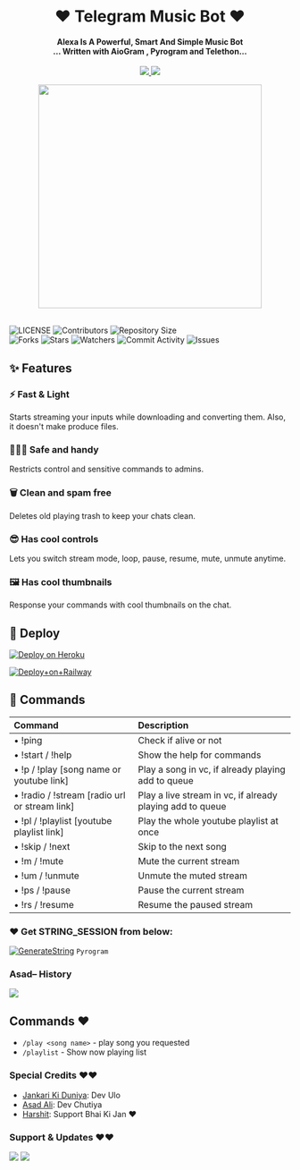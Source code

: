 <h1 align="center"><b>❤️ Telegram Music Bot ❤️</b></h1>

<h4 align="center">Alexa Is A Powerful, Smart And Simple Music Bot<br> ... Written with AioGram , Pyrogram and Telethon...</h4>
<p align='center'>
  <a href="https://www.python.org/" alt="made-with-python"> <img src="https://img.shields.io/badge/Made%20with-Python-1f425f.svg?style=flat-square&logo=python&color=blue" /> </a>
  <a href="https://github.com/anilkop/Telegram-Music-BOT/graphs/commit-activity" alt="Maintenance"> <img src="https://img.shields.io/badge/Maintained%3F-yes-green.svg?style=flat-square" /> </a>
</p>

<p align="center"><a href="https://t.me/Dr_Asad_Ali"><img src="https://telegra.ph/file/b92ed11ca9259ec96aaee.jpg" width="400"></a></p>

<br>
    <img src="https://img.shields.io/github/license/anilkop/Telegram-Music-BOT?style=for-the-badge" alt="LICENSE">
    <img src="https://img.shields.io/github/contributors/anilkop/Telegram-Music-BOT?style=for-the-badge" alt="Contributors">
    <img src="https://img.shields.io/github/repo-size/anilkop/Telegram-Music-BOT?style=for-the-badge" alt="Repository Size"> <br>
    <img src="https://img.shields.io/github/forks/anilkop/Telegram-Music-BOT?style=for-the-badge" alt="Forks">
    <img src="https://img.shields.io/github/stars/anilkop/Telegram-Music-BOT?style=for-the-badge" alt="Stars">
    <img src="https://img.shields.io/github/watchers/anilkop/Telegram-Music-BOT?style=for-the-badge" alt="Watchers">
    <img src="https://img.shields.io/github/commit-activity/w/anilkop/Telegram-Music-BOT?style=for-the-badge" alt="Commit Activity">
    <img src="https://img.shields.io/github/issues/anilkop/Telegram-Music-BOT?style=for-the-badge" alt="Issues">
</p>

## ✨ <a name="features"></a>Features

### ⚡️ Fast & Light

Starts streaming your inputs while downloading and converting them. Also, it
doesn't make produce files.

### 👮🏻‍♀️ Safe and handy

Restricts control and sensitive commands to admins.

### 🗑 Clean and spam free

Deletes old playing trash to keep your chats clean.

### 😎 Has cool controls

Lets you switch stream mode, loop, pause, resume, mute, unmute anytime.

### 🖼 Has cool thumbnails

Response your commands with cool thumbnails on the chat.

## 🚀 <a name="deploy"></a>Deploy

[![Deploy on Heroku](https://www.herokucdn.com/deploy/button.svg)](https://heroku.com/deploy?template=https://github.com/anilkop/Music-BOT)

[![Deploy+on+Railway](https://railway.app/button.svg)](https://railway.app/new/template?template=https://github.com/anilkop/Music-BOT&envs=API_ID,API_HASH,BOT_TOKEN,STRING_SESSION)

## 📄 <a name="commands"></a>Commands

Command | Description
:--- | :---
• !ping | Check if alive or not
• !start / !help | Show the help for commands
• !p / !play [song name or youtube link] | Play a song in vc, if already playing add to queue
• !radio / !stream [radio url or stream link] | Play a live stream in vc, if already playing add to queue
• !pl / !playlist [youtube playlist link] | Play the whole youtube playlist at once
• !skip / !next | Skip to the next song
• !m / !mute | Mute the current stream
• !um / !unmute | Unmute the muted stream
• !ps / !pause | Pause the current stream
• !rs / !resume | Resume the paused stream

### ❤️ Get STRING_SESSION from below:

[![GenerateString](https://img.shields.io/badge/repl.it-generateString-yellowgreen)](https://replit.com/@AssadAli/String-Session-Generator) ``Pyrogram``

### Asad– History

<a href="https://www.youtube.com/JankariKiDuniya"><img src="https://img.shields.io/badge/Join-Subscribe%20Support-blue.svg?style=for-the-badge&logo=YouTube"></a>

## Commands ❤️

- `/play <song name>` - play song you requested
- `/playlist` - Show now playing list

### Special Credits ❤️❤️
- [Jankari Ki Duniya](https://github.com/jankarikiduniya): Dev Ulo
- [Asad Ali](https://t.me/Dr_Asad_Ali): Dev Chutiya
- [Harshit](https://t.me/HarshitSharma361): Support Bhai Ki Jan ❤️
### Support & Updates ❤️❤️
<a href="https://t.me/Shayri_Music_Lovers"><img src="https://img.shields.io/badge/Join-Group%20Support-blue.svg?style=for-the-badge&logo=Telegram"></a> <a href="https://t.me/jankarikiduniya"><img src="https://img.shields.io/badge/Join-Updates%20Channel-blue.svg?style=for-the-badge&logo=Telegram"></a>
